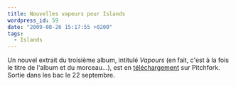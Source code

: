 ```yaml
---
title: Nouvelles vapeurs pour Islands
wordpress_id: 59
date: "2009-08-26 15:17:55 +0200"
tags:
  - Islands
---
```


Un nouvel extrait du troisième album, intitulé _Vapours_ (en fait, c'est à la
fois le titre de l'album et du morceau…), est en [téléchargement][1] sur
Pitchfork. Sortie dans les bac le 22 septembre.

[1]: https://pitchfork.com/news/36316-listen-to-islands-vapours/
